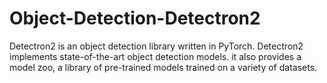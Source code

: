 # Object-Detection-Detectron2
Detectron2 is an object detection library written in PyTorch. Detectron2 implements state-of-the-art object detection models. it also provides a model zoo, a library of pre-trained models trained on a variety of datasets.
